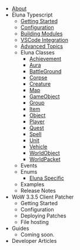 - [About](/)
- Eluna Typescript
    - [Getting Started](./ets/GettingStarted.md)
    - [Configuration](./ets/Configuration.md)
    - [Building Modules](./ets/Modules.md)
    - [VSCode Integration](./ets/VSCodeIntegration.md)
    - [Advanced Topics](./ets/AdvancedTopics.md)
    - Eluna Classes
        - [Achievement](./classes/Achievement.md)
        - [Aura](./classes/Aura.md)
        - [BattleGround](./classes/BattleGround.md)
        - [Corpse](./classes/Corpse.md)
        - [Creature](./classes/Creature.md)
        - [Map](./classes/EMap.md)
        - [GameObject](./classes/GameObject.md)
        - [Group](./classes/Group.md)
        - [Item](./classes/Item.md)
        - [Object](./classes/EObject.md)
        - [Player](./classes/Player.md)
        - [Quest](./classes/Quest.md)
        - [Spell](./classes/Spell.md)
        - [Unit](./classes/Unit.md)
        - [Vehicle](./classes/Vehicle.md)
        - [WorldObject](./classes/WorldObject.md)
        - [WorldPacket](./classes/WorldPacket.md)
    - Events        
    - Enums
        - [Eluna Specific](./enums/Common.md)
    - Examples
    - Release Notes 
- WoW 3.3.5 Client Patcher
    - Getting Started
    - Configuration
    - Deploying Patches
    - File hosting
- Guides
    - Coming soon. 
- Developer Articles

